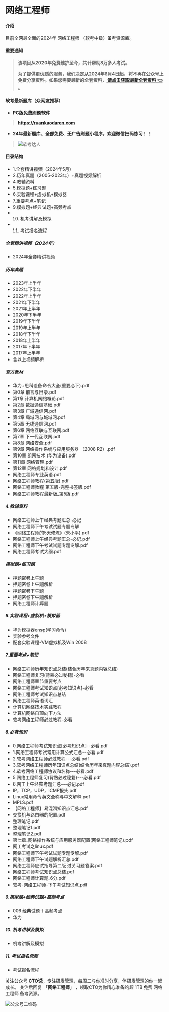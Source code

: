# 网络工程师

#### 介绍
目前全网最全面的2024年 网络工程师 （软考中级）备考资源库。

#### 重要通知
>   **该项目从2020年免费维护至今，共计帮助8万多人考试。**
> 
>   **为了提供更优质的服务，我们决定从2024年6月4日起，将不再在公众号上免费分享资料。如果您需要最新的全套资料，[ 请点击获取最新全套资料 👈  ](https://91ke.cn/)。**  


#### 软考最新题库（众网友推荐）

 - **PC版免费刷题软件**
>
> **https://ruankaodaren.com**


 - **24年最新题库、全部免费、无广告刷题小程序，欢迎微信扫码练习！！**
>
>![软考达人](https://chaidingoss.oss-cn-hangzhou.aliyuncs.com/ruankao/share/%E4%BF%A1%E6%81%AF%E7%B3%BB%E7%BB%9F%E9%A1%B9%E7%9B%AE%E7%AE%A1%E7%90%86%E5%B8%88-github.png?x-oss-process=image/resize,w_258,h_258,limit_0)


#### 目录结构
 - 1.全套精讲视频（2024年5月）
 - 2.历年真题（2005-2023年）+真题视频解析
 - 4.教辅资料
 - 5.模拟题+练习题
 - 6.实验课程+虚拟机+模拟器
 - 7.重要考点+笔记
 - 9.模拟题+经典试题+高频考点
 - 10. 机考讲解及模拟
 - 11. 考试报名流程

##### 全套精讲视频（2024年）
 - 2024年全套精讲视频

##### 历年真题
 - 2023年上半年
 - 2022年下半年
 - 2022年上半年
 - 2021年下半年
 - 2021年上半年
 - 2020年下半年
 - 2019年下半年
 - 2019年上半年
 - 2018年下半年
 - 2018年上半年
 - 2017年下半年
 - 2017年上半年
 - 含以上视频解析
   
##### 官方教材
 - 华为+思科设备命令大全(重要必下).pdf
 - 第0章 前言与目录.pdf
 - 第1章 计算机网络概论.pdf
 - 第2章 数据通信基础.pdf
 - 第3章 广域通信网.pdf
 - 第4章 局域网与城域网.pdf
 - 第5章 无线通信网.pdf
 - 第6章 网络互联与互联网.pdf
 - 第7章 下一代互联网.pdf
 - 第8章 网络安全.pdf
 - 第9章 网络操作系统与应用服务器 （2008 R2）.pdf
 - 第10章 组网技术 (华为设备).pdf
 - 第11章 网络管理.pdf
 - 第12章 网络规划和设计.pdf
 - 网络工程师专业英语.pdf
 - 网络工程师教程(第五版).pdf
 - 网络工程师教程 第五版-完整书签版.pdf
 - 网络工程师教程最新版_第5版.pdf

##### 4.教辅资料
 - 网络工程师上午经典考题汇总-必记
 - 网络工程师下午考试试题专题专解
 - 《网络工程师的5天修炼》(朱小平).pdf
 - 网络工程师上午经典考题汇总-必记.pdf
 - 网络工程师下午考试试题专题专解.pdf
 - 网络工程师考试大纲.pdf
 
##### 模拟题+练习题
 - 押题密卷上午题
 - 押题密卷上午题解析
 - 押题密卷下午题
 - 押题密卷下午题解析
 - 网络工程师计算题
 
##### 6.实验课程+虚拟机+模拟器
 - 华为模拟器ensp(学习命令)
 - 实验参考文件
 - 配套实验课程-VM虚拟机及Win 2008
 
##### 7.重要考点+笔记
 - 网络工程师历年知识点总结(结合历年来真题内容总结)
 - 网络工程师复习(背熟必过秘籍)-必看
 - 网络工程师章节重要考点
 - 网络工程师考试知识点[必考知识点]-必看
 - 网络工程师考试知识点总结
 - 网络工程师英语词汇
 - 计算机网络技术实践教程
 - 计算机网络自顶向下方法
 - 软考网络工程师必过教程-必看
 
##### 8.必背知识
 - 0.网络工程师考试知识点[必考知识点]--必看.pdf
 - 1.网络工程师考试常用计算公式汇总--必看.pdf
 - 2.软考网络工程师必过教程---必看.pdf
 - 3.软考网络工程师历年知识点总结(结合历年来真题内容总结).pdf
 - 4.软考网络工程师协议和名称---必看.pdf
 - 5.网络工程师复习(背熟必过秘籍)---必看.pdf
 - 6.网工上午经典考题汇总---必记.pdf
 - IP，TCP，UDP，ICMP报头.pdf
 - Linux常用命令英文全称与中文解释.pdf
 - MPLS.pdf
 - 【网络工程师】易混淆知识点汇总.pdf
 - 交换机与路由器的配置.pdf
 - 整理笔记.pdf
 - 整理笔记1.pdf
 - 整理笔记2.pdf
 - 第七章_网络操作系统与应用服务器配置(网络工程师笔记).pdf
 - 网工考试之linux.pdf
 - 网络工程师下午考试试题专题专解.pdf
 - 网络工程师下午试题解析汇总.pdf
 - 网络工程师应试指导第二版 过关习题答案.pdf
 - 网络工程师考试知识点总结.pdf
 - 网络工程师计算题_6分.pdf
 - 软考-网络工程师-下午考试知识点.pdf
 
##### 9.模拟题+经典试题+高频考点
 - 006 经典试题＋高频考点
 -  华为
 
##### 10. 机考讲解及模拟
 - 机考讲解及模拟
 
##### 11. 考试报名流程
 - 考试报名流程
 
关注公众号 **CTO说**，专注研发管理，每周二与你准时分享，伴研发管理的你一起成长。
关注后回复 「**网络工程师**」 ，领取CTO为你精心准备的超 1TB 免费 网络工程师 备考资源。


![公众号二维码](https://chaidingoss.oss-cn-hangzhou.aliyuncs.com/qrcode.jpg)
